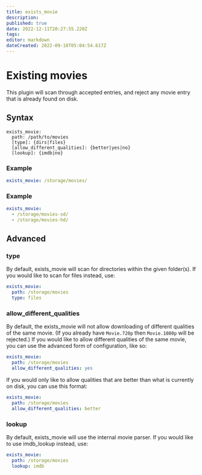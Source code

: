 ```yaml
---
title: exists_movie
description: 
published: true
date: 2022-12-11T20:27:55.220Z
tags: 
editor: markdown
dateCreated: 2022-09-18T05:04:54.617Z
---
```


# Existing movies
This plugin will scan through accepted entries, and reject any movie entry that is already found on disk.

## Syntax
```
exists_movie:
  path: /path/to/movies
  [type]: {dirs|files}
  [allow_different_qualities]: {better|yes|no}
  [lookup]: {imdb|no}
```


### Example
```yaml
exists_movie: /storage/movies/
```

### Example
```yaml
exists_movie:
  - /storage/movies-sd/
  - /storage/movies-hd/
```

## Advanced
### type
By default, exists_movie will scan for directories within the given folder(s). If you would like to scan for files instead, use:

```yaml
exists_movie:
  path: /storage/movies
  type: files
```

### allow_different_qualities
By default, the exists_movie will not allow downloading of different qualities of the same movie. (If you already have `Movie.720p` then `Movie.1080p` will be rejected.) If you would like to allow different qualities of the same movie, you can use the advanced form of configuration, like so:

```yaml
exists_movie:
  path: /storage/movies
  allow_different_qualities: yes
```

If you would only like to allow qualities that are better than what is currently on disk, you can use this format:

```yaml
exists_movie:
  path: /storage/movies
  allow_different_qualities: better
```

### lookup
By default, exists_movie will use the internal movie parser. If you would like to use imdb_lookup instead, use:

```yaml
exists_movie:
  path: /storage/movies
  lookup: imdb
```